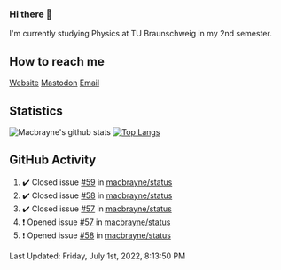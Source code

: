 ### Hi there 👋
I'm currently studying Physics at TU Braunschweig in my 2nd semester.

## How to reach me
[Website](https://macbrayne.de)
[Mastodon](https://norden.social/@florentin)
[Email](mailto:hello@macbrayne.de)

## Statistics
![Macbrayne's github stats](https://github-readme-stats.vercel.app/api?username=macbrayne&count_private=true&show_icons=true&hide_rank=true&custom_title=macbrayne's%20GitHub%20Stats)
[![Top Langs](https://github-readme-stats.vercel.app/api/top-langs/?username=macbrayne&exclude_repo=liftron&layout=compact)](https://github.com/anuraghazra/github-readme-stats)
## GitHub Activity

<!--RECENT_ACTIVITY:start-->
1. ✔️ Closed issue [#59](https://github.com/macbrayne/status/issues/59) in [macbrayne/status](https://github.com/macbrayne/status)
2. ✔️ Closed issue [#58](https://github.com/macbrayne/status/issues/58) in [macbrayne/status](https://github.com/macbrayne/status)
3. ✔️ Closed issue [#57](https://github.com/macbrayne/status/issues/57) in [macbrayne/status](https://github.com/macbrayne/status)
4. ❗️ Opened issue [#57](https://github.com/macbrayne/status/issues/57) in [macbrayne/status](https://github.com/macbrayne/status)
5. ❗️ Opened issue [#58](https://github.com/macbrayne/status/issues/58) in [macbrayne/status](https://github.com/macbrayne/status)
<!--RECENT_ACTIVITY:end-->

<!--RECENT_ACTIVITY:last_update-->
Last Updated: Friday, July 1st, 2022, 8:13:50 PM
<!--RECENT_ACTIVITY:last_update_end-->


<!--
**macbrayne/macbrayne** is a ✨ _special_ ✨ repository because its `README.md` (this file) appears on your GitHub profile.

Here are some ideas to get you started:

- 🔭 I’m currently working on ...
- 🌱 I’m currently learning ...
- 👯 I’m looking to collaborate on ...
- 🤔 I’m looking for help with ...
- 💬 Ask me about ...
- 📫 How to reach me: ...
- 😄 Pronouns: ...
- ⚡ Fun fact: ...
-->
